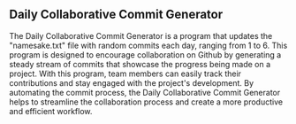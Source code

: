 ## Daily Collaborative Commit Generator

The Daily Collaborative Commit Generator is a program that updates the "namesake.txt" file with random commits each day, ranging from 1 to 6. This program is designed to encourage collaboration on Github by generating a steady stream of commits that showcase the progress being made on a project. With this program, team members can easily track their contributions and stay engaged with the project's development. By automating the commit process, the Daily Collaborative Commit Generator helps to streamline the collaboration process and create a more productive and efficient workflow.
